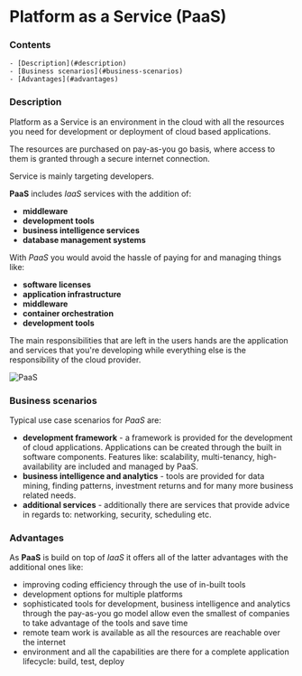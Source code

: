 # Platform as a Service (PaaS)

<!--TOC_START-->
### Contents
	- [Description](#description)
	- [Business scenarios](#business-scenarios)
	- [Advantages](#advantages)

<!--TOC_END-->
### Description

Platform as a Service is an environment in the cloud with all the resources you need for development or deployment of cloud based applications.

The resources are purchased on pay-as-you go basis, where access to them is granted through a secure internet connection.

Service is mainly targeting developers.

**PaaS** includes *IaaS* services with the addition of: 
- **middleware**
- **development tools**
- **business intelligence services**
- **database management systems**

With *PaaS* you would avoid the hassle of paying for and managing things like:
- **software licenses**
- **application infrastructure**
- **middleware**
- **container orchestration**
- **development tools**

The main responsibilities that are left in the users hands are the application and services that you're developing while everything else is the responsibility of the cloud provider. 

![PaaS](https://imgur.com/7cYkMDe.jpg)

### Business scenarios

Typical use case scenarios for *PaaS* are:
- **development framework** - a framework is provided for the development of cloud applications. 
Applications can be created through the built in software components. 
Features like: scalability, multi-tenancy, high-availability are included and managed by PaaS.
- **business intelligence and analytics** - tools are provided for data mining, finding patterns, investment returns and for many more business related needs.
- **additional services** - additionally there are services that provide advice in regards to: networking, security, scheduling etc. 

### Advantages

As **PaaS** is build on top of _IaaS_ it offers all of the latter advantages with the additional ones like:
- improving coding efficiency through the use of in-built tools
- development options for multiple platforms 
- sophisticated tools for development, business intelligence and analytics through the pay-as-you go model allow even the smallest of companies to take advantage of the tools and save time
- remote team work is available as all the resources are reachable over the internet
- environment and all the capabilities are there for a complete application lifecycle: build, test, deploy 